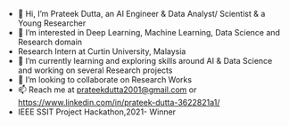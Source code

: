 - 👋 Hi, I’m Prateek Dutta, an AI Engineer & Data Analyst/ Scientist & a Young Researcher
- 👀 I’m interested in Deep Learning, Machine Learning, Data Science and Research domain
- Research Intern at Curtin University, Malaysia
- 🌱 I’m currently learning and exploring skills around AI & Data Science and working on several Research projects
- 💞️ I’m looking to collaborate on Research Works
- 📫 Reach me at prateekdutta2001@gmail.com or https://www.linkedin.com/in/prateek-dutta-3622821a1/
- IEEE SSIT Project Hackathon,2021- Winner

<!---
PrateekDutta2001/PrateekDutta2001 is a ✨ special ✨ repository because its `README.md` (this file) appears on your GitHub profile.
You can click the Preview link to take a look at your changes.
--->
